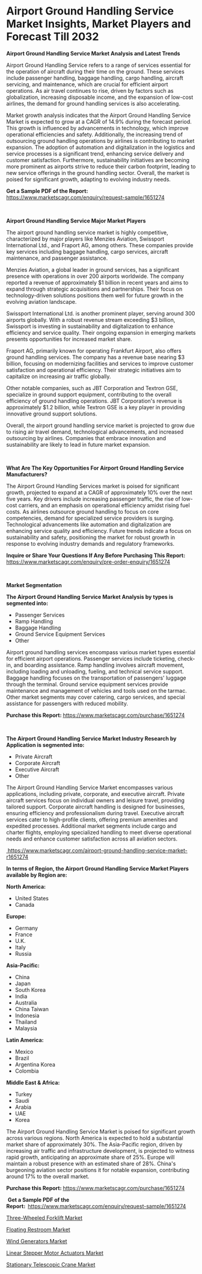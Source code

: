 <p><h1>Airport Ground Handling Service Market Insights, Market Players and Forecast Till 2032</h1></p><p><strong>Airport Ground Handling Service Market Analysis and Latest Trends</strong></p>
<p><p>Airport Ground Handling Service refers to a range of services essential for the operation of aircraft during their time on the ground. These services include passenger handling, baggage handling, cargo handling, aircraft servicing, and maintenance, which are crucial for efficient airport operations. As air travel continues to rise, driven by factors such as globalization, increasing disposable income, and the expansion of low-cost airlines, the demand for ground handling services is also accelerating.</p><p>Market growth analysis indicates that the Airport Ground Handling Service Market is expected to grow at a CAGR of 14.9% during the forecast period. This growth is influenced by advancements in technology, which improve operational efficiencies and safety. Additionally, the increasing trend of outsourcing ground handling operations by airlines is contributing to market expansion. The adoption of automation and digitalization in the logistics and service processes is a significant trend, enhancing service delivery and customer satisfaction. Furthermore, sustainability initiatives are becoming more prominent as airports strive to reduce their carbon footprint, leading to new service offerings in the ground handling sector. Overall, the market is poised for significant growth, adapting to evolving industry needs.</p></p>
<p><strong>Get a Sample PDF of the Report:&nbsp;</strong> <a href="https://www.marketscagr.com/enquiry/request-sample/1651274?utm_campaign=2194&utm_medium=2&utm_source=Github&utm_content=ia&utm_term=23032025&utm_id=airport-ground-handling-service">https://www.marketscagr.com/enquiry/request-sample/1651274</a></p>
<p>&nbsp;</p>
<p><strong>Airport Ground Handling Service Major Market Players</strong></p>
<p><p>The airport ground handling service market is highly competitive, characterized by major players like Menzies Aviation, Swissport International Ltd., and Fraport AG, among others. These companies provide key services including baggage handling, cargo services, aircraft maintenance, and passenger assistance.</p><p>Menzies Aviation, a global leader in ground services, has a significant presence with operations in over 200 airports worldwide. The company reported a revenue of approximately $1 billion in recent years and aims to expand through strategic acquisitions and partnerships. Their focus on technology-driven solutions positions them well for future growth in the evolving aviation landscape.</p><p>Swissport International Ltd. is another prominent player, serving around 300 airports globally. With a robust revenue stream exceeding $3 billion, Swissport is investing in sustainability and digitalization to enhance efficiency and service quality. Their ongoing expansion in emerging markets presents opportunities for increased market share.</p><p>Fraport AG, primarily known for operating Frankfurt Airport, also offers ground handling services. The company has a revenue base nearing $3 billion, focusing on modernizing facilities and services to improve customer satisfaction and operational efficiency. Their strategic initiatives aim to capitalize on increasing air traffic globally.</p><p>Other notable companies, such as JBT Corporation and Textron GSE, specialize in ground support equipment, contributing to the overall efficiency of ground handling operations. JBT Corporation's revenue is approximately $1.2 billion, while Textron GSE is a key player in providing innovative ground support solutions.</p><p>Overall, the airport ground handling service market is projected to grow due to rising air travel demand, technological advancements, and increased outsourcing by airlines. Companies that embrace innovation and sustainability are likely to lead in future market expansion.</p></p>
<p>&nbsp;</p>
<p><strong>What Are The Key Opportunities For Airport Ground Handling Service Manufacturers?</strong></p>
<p><p>The Airport Ground Handling Services market is poised for significant growth, projected to expand at a CAGR of approximately 10% over the next five years. Key drivers include increasing passenger traffic, the rise of low-cost carriers, and an emphasis on operational efficiency amidst rising fuel costs. As airlines outsource ground handling to focus on core competencies, demand for specialized service providers is surging. Technological advancements like automation and digitalization are enhancing service quality and efficiency. Future trends indicate a focus on sustainability and safety, positioning the market for robust growth in response to evolving industry demands and regulatory frameworks.</p></p>
<p><strong>Inquire or Share Your Questions If Any Before Purchasing This Report:</strong> <a href="https://www.marketscagr.com/enquiry/pre-order-enquiry/1651274?utm_campaign=2194&utm_medium=2&utm_source=Github&utm_content=ia&utm_term=23032025&utm_id=airport-ground-handling-service">https://www.marketscagr.com/enquiry/pre-order-enquiry/1651274</a></p>
<p>&nbsp;</p>
<p><strong>Market Segmentation</strong></p>
<p><strong>The Airport Ground Handling Service Market Analysis by types is segmented into:</strong></p>
<p><ul><li>Passenger Services</li><li>Ramp Handling</li><li>Baggage Handling</li><li>Ground Service Equipment Services</li><li>Other</li></ul></p>
<p><p>Airport ground handling services encompass various market types essential for efficient airport operations. Passenger services include ticketing, check-in, and boarding assistance. Ramp handling involves aircraft movement, including loading and unloading, fueling, and technical service support. Baggage handling focuses on the transportation of passengers' luggage through the terminal. Ground service equipment services provide maintenance and management of vehicles and tools used on the tarmac. Other market segments may cover catering, cargo services, and special assistance for passengers with reduced mobility.</p></p>
<p><strong>Purchase this Report:&nbsp;</strong><a href="https://www.marketscagr.com/purchase/1651274?utm_campaign=2194&utm_medium=2&utm_source=Github&utm_content=ia&utm_term=23032025&utm_id=airport-ground-handling-service">https://www.marketscagr.com/purchase/1651274</a></p>
<p>&nbsp;</p>
<p><strong>The Airport Ground Handling Service Market Industry Research by Application is segmented into:</strong></p>
<p><ul><li>Private Aircraft</li><li>Corporate Aircraft</li><li>Executive Aircraft</li><li>Other</li></ul></p>
<p><p>The Airport Ground Handling Service Market encompasses various applications, including private, corporate, and executive aircraft. Private aircraft services focus on individual owners and leisure travel, providing tailored support. Corporate aircraft handling is designed for businesses, ensuring efficiency and professionalism during travel. Executive aircraft services cater to high-profile clients, offering premium amenities and expedited processes. Additional market segments include cargo and charter flights, employing specialized handling to meet diverse operational needs and enhance customer satisfaction across all aviation sectors.</p></p>
<p><a href="https://www.marketscagr.com/airport-ground-handling-service-market-r1651274?utm_campaign=2194&utm_medium=2&utm_source=Github&utm_content=ia&utm_term=23032025&utm_id=airport-ground-handling-service">&nbsp;https://www.marketscagr.com/airport-ground-handling-service-market-r1651274</a></p>
<p><strong>In terms of Region, the Airport Ground Handling Service Market Players available by Region are:</strong></p>
<p>
    <p> <strong> North America: </strong>
        <ul>
            <li>United States</li>
            <li>Canada</li>
        </ul>
        </p> 
    <p> <strong> Europe: </strong>
        <ul>
            <li>Germany</li>
            <li>France</li>
            <li>U.K.</li>
            <li>Italy</li>
            <li>Russia</li>
        </ul>
        </p> 
    <p> <strong> Asia-Pacific: </strong>
        <ul>
            <li>China</li>
            <li>Japan</li>
            <li>South Korea</li>
            <li>India</li>
            <li>Australia</li>
            <li>China Taiwan</li>
            <li>Indonesia</li>
            <li>Thailand</li>
            <li>Malaysia</li>
        </ul>
        </p> 
    <p> <strong> Latin America: </strong>
        <ul>
            <li>Mexico</li>
            <li>Brazil</li>
            <li>Argentina Korea</li>
            <li>Colombia</li>
        </ul>
        </p> 
    <p> <strong> Middle East & Africa: </strong>
        <ul>
            <li>Turkey</li>
            <li>Saudi</li>
            <li>Arabia</li>
            <li>UAE</li>
            <li>Korea</li>
        </ul>
    </p>
    </p>
<p><p>The Airport Ground Handling Service Market is poised for significant growth across various regions. North America is expected to hold a substantial market share of approximately 30%. The Asia-Pacific region, driven by increasing air traffic and infrastructure development, is projected to witness rapid growth, anticipating an approximate share of 25%. Europe will maintain a robust presence with an estimated share of 28%. China's burgeoning aviation sector positions it for notable expansion, contributing around 17% to the overall market.</p></p>
<p><strong>Purchase this Report: </strong><a href="https://www.marketscagr.com/purchase/1651274?utm_campaign=2194&utm_medium=2&utm_source=Github&utm_content=ia&utm_term=23032025&utm_id=airport-ground-handling-service">https://www.marketscagr.com/purchase/1651274</a></p>
<p>&nbsp;<strong>Get a Sample PDF of the Report:&nbsp;&nbsp;</strong><a href="https://www.marketscagr.com/enquiry/request-sample/1651274?utm_campaign=2194&utm_medium=2&utm_source=Github&utm_content=ia&utm_term=23032025&utm_id=airport-ground-handling-service">https://www.marketscagr.com/enquiry/request-sample/1651274</a></p>
<p><strong></strong></p>
<p><p><a href="https://github.com/meenafadilkh/Market-Research-Report-List-1/blob/main/three-wheeled-forklift-market.md?utm_campaign=2194&utm_medium=2&utm_source=Github&utm_content=ia&utm_term=23032025&utm_id=airport-ground-handling-service">Three-Wheeled Forklift Market</a></p><p><a href="https://www.linkedin.com/pulse/exploring-floating-restroom-market-trends-size-expected-ilbkf?utm_campaign=2194&utm_medium=2&utm_source=Github&utm_content=ia&utm_term=23032025&utm_id=airport-ground-handling-service">Floating Restroom Market</a></p><p><a href="https://www.linkedin.com/pulse/wind-generatorsmarket-analysis-forecastinggrowth-drivers-ro8wf?utm_campaign=2194&utm_medium=2&utm_source=Github&utm_content=ia&utm_term=23032025&utm_id=airport-ground-handling-service">Wind Generators Market</a></p><p><a href="https://www.linkedin.com/pulse/linear-stepper-motor-actuators-market-forecast-insights-66ysf?utm_campaign=2194&utm_medium=2&utm_source=Github&utm_content=ia&utm_term=23032025&utm_id=airport-ground-handling-service">Linear Stepper Motor Actuators Market</a></p><p><a href="https://github.com/gaiusmelyna/Market-Research-Report-List-1/blob/main/stationary-telescopic-crane-market.md?utm_campaign=2194&utm_medium=2&utm_source=Github&utm_content=ia&utm_term=23032025&utm_id=airport-ground-handling-service">Stationary Telescopic Crane Market</a></p></p>